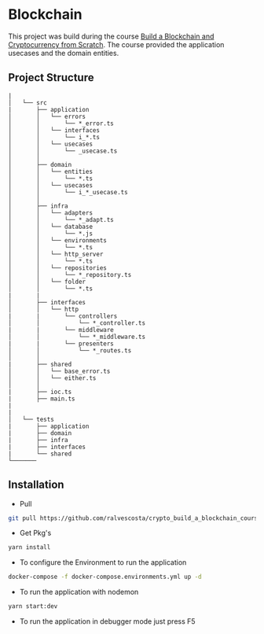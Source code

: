 # Blockchain

This project was build during the course [Build a Blockchain and Cryptocurrency from Scratch](https://www.udemy.com/course/build-blockchain/). The course provided the application usecases and the domain entities.

## Project Structure

```
|
│   └── src
|       ├── application
│       │   └── errors
│       │       └── *_error.ts
│       │   └── interfaces
│       │       └── i_*.ts
│       │   └── usecases
│       │       └── _usecase.ts
│       │
│       ├── domain
│       │   └── entities
│       │       └── *.ts
│       │   └── usecases
│       │       └── i_*_usecase.ts
│       │
│       ├── infra
│       │   └── adapters
│       │       └── *_adapt.ts
│       │   └── database
│       │       └── *.js
│       │   └── environments
│       │       └── *.ts
│       │   └── http_server
│       │       └── *.ts
│       │   └── repositories
│       │       └── *_repository.ts
│       │   └── folder
│       │       └── *.ts
|       |
│       ├── interfaces
│       │   └── http
|       |       └── controllers
│       │           └── *_controller.ts
|       |       └── middleware
│       │           └── *_middleware.ts
|       |       └── presenters
│       │           └── *_routes.ts
│       │
|       ├── shared
│       │   └── base_error.ts
│       │   └── either.ts
│       │
|       ├── ioc.ts
|       ├── main.ts
|
|
│   └── tests
|       ├── application
|       ├── domain
|       ├── infra
|       ├── interfaces
|       └── shared
└───────
```

## Installation

- Pull

```bash
git pull https://github.com/ralvescosta/crypto_build_a_blockchain_course
```

- Get Pkg's

```bash
yarn install
```

- To configure the Environment to run the application

```bash
docker-compose -f docker-compose.environments.yml up -d
```

- To run the application with nodemon

```bash
yarn start:dev
```

- To run the application in debugger mode just press F5
